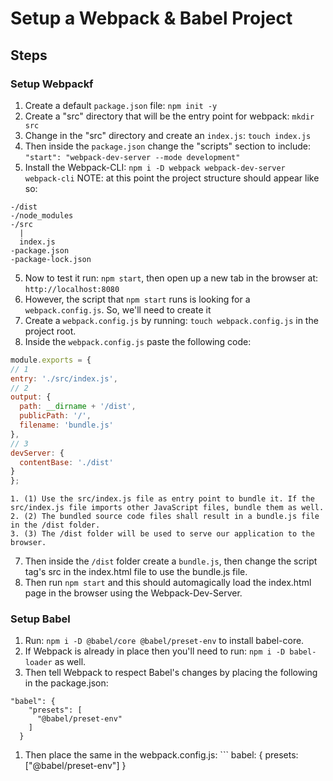 # Setup a Webpack & Babel Project


## Steps
### Setup Webpackf
1. Create a default ```package.json``` file: ```npm init -y```
2. Create a "src" directory that will be the entry point for webpack: ```mkdir src```
  1. Change in the "src" directory and create an ```index.js```: ```touch index.js```
3. Then inside the ```package.json``` change the "scripts" section to include: ```"start": "webpack-dev-server --mode development"```
4. Install the Webpack-CLI: ```npm i -D webpack webpack-dev-server webpack-cli```
NOTE: at this point the project structure should appear like so: 
```
-/dist
-/node_modules
-/src
  |
  index.js
-package.json
-package-lock.json
```
5. Now to test it run: ```npm start```, then open up a new tab in the browser at: ```http://localhost:8080```
  1. However, the script that ```npm start``` runs is looking for a ```webpack.config.js```. So, we'll need to create it
6. Create a ```webpack.config.js``` by running: ```touch webpack.config.js``` in the project root.
  1. Inside the ```webpack.config.js``` paste the following code:
  ```javascript
  module.exports = {
  // 1
  entry: './src/index.js',
  // 2
  output: {
    path: __dirname + '/dist',
    publicPath: '/',
    filename: 'bundle.js'
  },
  // 3
  devServer: {
    contentBase: './dist'
  }
};
```
    1. (1) Use the src/index.js file as entry point to bundle it. If the src/index.js file imports other JavaScript files, bundle them as well.
    2. (2) The bundled source code files shall result in a bundle.js file in the /dist folder.
    3. (3) The /dist folder will be used to serve our application to the browser.
7. Then inside the ```/dist``` folder create a ```bundle.js```, then change the script tag's src in the index.html file to use the bundle.js file.
  1. Then run ```npm start``` and this should automagically load the index.html page in the browser using the Webpack-Dev-Server.
### Setup Babel
1. Run: ```npm i -D @babel/core @babel/preset-env``` to install babel-core.
  1. If Webpack is already in place then you'll need to run: ```npm i -D babel-loader``` as well.
2. Then tell Webpack to respect Babel's changes by placing the following in the package.json:
```
"babel": {
    "presets": [
      "@babel/preset-env"
    ]
  }
  ```
  1. Then place the same in the webpack.config.js:
    ```
    babel: {
      presets: ["@babel/preset-env"]
    }
  ```
